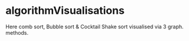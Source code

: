 # algorithmVisualisations
Here comb sort, Bubble sort & Cocktail Shake sort visualised via 3 graph. methods.
